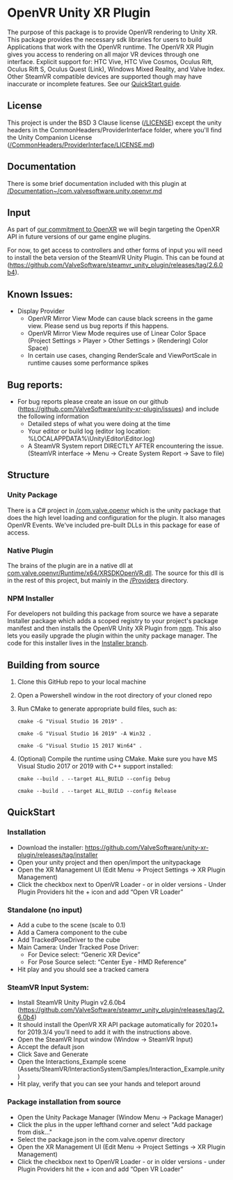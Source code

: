 # OpenVR Unity XR Plugin

The purpose of this package is to provide OpenVR rendering to Unity XR. This package provides the necessary sdk libraries for users to build Applications that work with the OpenVR runtime. The OpenVR XR Plugin gives you access to rendering on all major VR devices through one interface. Explicit support for: HTC Vive, HTC Vive Cosmos, Oculus Rift, Oculus Rift S, Oculus Quest (Link), Windows Mixed Reality, and Valve Index. Other SteamVR compatible devices are supported though may have inaccurate or incomplete features. See our [QuickStart guide](#QuickStart).

## License
This project is under the BSD 3 Clause license ([/LICENSE](LICENSE)) except the unity headers in the CommonHeaders/ProviderInterface folder, where you'll find the Unity Companion License ([/CommonHeaders/ProviderInterface/LICENSE.md](CommonHeaders/ProviderInterface/LICENSE.md))

## Documentation

There is some brief documentation included with this plugin at [/Documentation~/com.valvesoftware.unity.openvr.md](com.valve.openvr/Documentation~/com.valvesoftware.unity.openvr.md)

## Input

As part of [our commitment to OpenXR](https://store.steampowered.com/newshub/app/250820/view/2396425843528787269) we will begin targeting the OpenXR API in future versions of our game engine plugins.

For now, to get access to controllers and other forms of input you will need to install the beta version of the SteamVR Unity Plugin. This can be found at (https://github.com/ValveSoftware/steamvr_unity_plugin/releases/tag/2.6.0b4).

## Known Issues:
* Display Provider
  * OpenVR Mirror View Mode can cause black screens in the game view. Please send us bug reports if this happens.
  * OpenVR Mirror View Mode requires use of Linear Color Space (Project Settings > Player > Other Settings > (Rendering) Color Space)
  * In certain use cases, changing RenderScale and ViewPortScale in runtime causes some performance spikes

## Bug reports:
* For bug reports please create an issue on our github (https://github.com/ValveSoftware/unity-xr-plugin/issues) and include the following information
  * Detailed steps of what you were doing at the time
  * Your editor or build log (editor log location: %LOCALAPPDATA%\Unity\Editor\Editor.log)
  * A SteamVR System report DIRECTLY AFTER encountering the issue. (SteamVR interface -> Menu -> Create System Report -> Save to file)

## Structure
### Unity Package
There is a C# project in [/com.valve.openvr](com.valve.openvr) which is the unity package that does the high level loading and configuration for the plugin. It also manages OpenVR Events. We've included pre-built DLLs in this package for ease of access.
### Native Plugin
The brains of the plugin are in a native dll at [com.valve.openvr/Runtime/x64/XRSDKOpenVR.dll](com.valve.openvr/Runtime/x64/XRSDKOpenVR.dll). The source for this dll is in the rest of this project, but mainly in the [/Providers](Providers) directory.
### NPM Installer
For developers not building this package from source we have a separate Installer package which adds a scoped registry to your project's package manifest and then installs the OpenVR Unity XR Plugin from [npm](https://www.npmjs.com/package/com.valvesoftware.unity.openvr). This also lets you easily upgrade the plugin within the unity package manager. The code for this installer lives in the [Installer branch](https://github.com/ValveSoftware/unity-xr-plugin/tree/Installer).

## Building from source
1. Clone this GitHub repo to your local machine
2. Open a Powershell window in the root directory of your cloned repo
3. Run CMake to generate appropriate build files, such as:

    `cmake -G "Visual Studio 16 2019" .`

    `cmake -G "Visual Studio 16 2019" -A Win32 .`

    `cmake -G "Visual Studio 15 2017 Win64" .`

4. (Optional) Compile the runtime using CMake. Make sure you have MS Visual Studio 2017 or 2019 with C++ support installed:

    `cmake --build . --target ALL_BUILD --config Debug`

    `cmake --build . --target ALL_BUILD --config Release`


## QuickStart

### Installation
* Download the installer: https://github.com/ValveSoftware/unity-xr-plugin/releases/tag/installer
* Open your unity project and then open/import the unitypackage
* Open the XR Management UI (Edit Menu -> Project Settings -> XR Plugin Management)
* Click the checkbox next to OpenVR Loader - or in older versions - Under Plugin Providers hit the + icon and add “Open VR Loader”


### Standalone (no input)
* Add a cube to the scene (scale to 0.1)
* Add a Camera component to the cube
* Add TrackedPoseDriver to the cube
 *	Main Camera: Under Tracked Pose Driver:
    * For Device select: “Generic XR Device”
    * For Pose Source select: “Center Eye - HMD Reference”
* Hit play and you should see a tracked camera


### SteamVR Input System:
* Install SteamVR Unity Plugin v2.6.0b4 (https://github.com/ValveSoftware/steamvr_unity_plugin/releases/tag/2.6.0b4)
* It should install the OpenVR XR API package automatically for 2020.1+ for 2019.3/4 you’ll need to add it with the instructions above.
* Open the SteamVR Input window (Window -> SteamVR Input)
* Accept the default json
* Click Save and Generate
* Open the Interactions_Example scene (Assets/SteamVR/InteractionSystem/Samples/Interaction_Example.unity)
* Hit play, verify that you can see your hands and teleport around


### Package installation from source
* Open the Unity Package Manager (Window Menu -> Package Manager)
* Click the plus in the upper lefthand corner and select "Add package from disk..."
* Select the package.json in the com.valve.openvr directory
* Open the XR Management UI (Edit Menu -> Project Settings -> XR Plugin Management)
* Click the checkbox next to OpenVR Loader - or in older versions - under Plugin Providers hit the + icon and add “Open VR Loader”